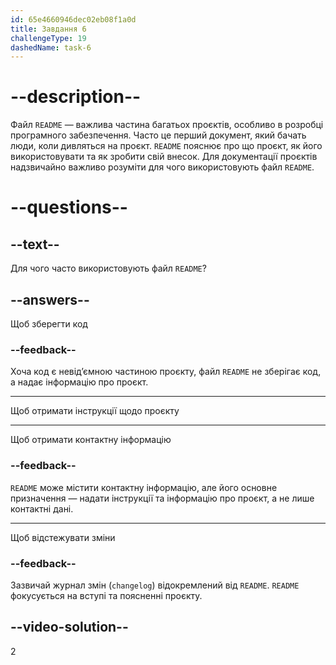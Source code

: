 ```yaml
---
id: 65e4660946dec02eb08f1a0d
title: Завдання 6
challengeType: 19
dashedName: task-6
---
```


# --description--

Файл `README` — важлива частина багатьох проєктів, особливо в розробці програмного забезпечення. Часто це перший документ, який бачать люди, коли дивляться на проєкт. `README` пояснює про що проєкт, як його використовувати та як зробити свій внесок. Для документації проєктів надзвичайно важливо розуміти для чого використовують файл `README`.

# --questions--

## --text--

Для чого часто використовують файл `README`?

## --answers--

Щоб зберегти код

### --feedback--

Хоча код є невід’ємною частиною проєкту, файл `README` не зберігає код, а надає інформацію про проєкт.

---

Щоб отримати інструкції щодо проєкту

---

Щоб отримати контактну інформацію

### --feedback--

`README` може містити контактну інформацію, але його основне призначення — надати інструкції та інформацію про проєкт, а не лише контактні дані.

---

Щоб відстежувати зміни

### --feedback--

Зазвичай журнал змін (`changelog`) відокремлений від `README`. `README` фокусується на вступі та поясненні проєкту.

## --video-solution--

2
